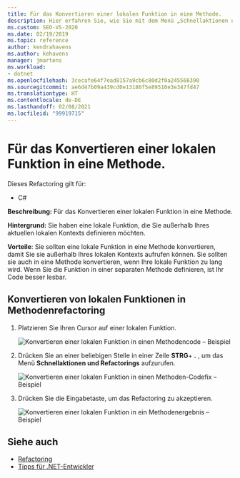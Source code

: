 ```yaml
---
title: Für das Konvertieren einer lokalen Funktion in eine Methode.
description: Hier erfahren Sie, wie Sie mit dem Menü „Schnellaktionen und Refactorings…“ eine lokale Funktion in eine Methode konvertieren.
ms.custom: SEO-VS-2020
ms.date: 02/19/2019
ms.topic: reference
author: kendrahavens
ms.author: kehavens
manager: jmartens
ms.workload:
- dotnet
ms.openlocfilehash: 3cecafe64f7ead8157a9cb6c80d2f0a245566390
ms.sourcegitcommit: ae6d47b09a439cd0e13180f5e89510e3e347fd47
ms.translationtype: HT
ms.contentlocale: de-DE
ms.lasthandoff: 02/08/2021
ms.locfileid: "99919715"
---
```

# <a name="convert-a-local-function-to-a-method"></a>Für das Konvertieren einer lokalen Funktion in eine Methode.

Dieses Refactoring gilt für:

- C#

**Beschreibung:** Für das Konvertieren einer lokalen Funktion in eine Methode.

**Hintergrund:** Sie haben eine lokale Funktion, die Sie außerhalb Ihres aktuellen lokalen Kontexts definieren möchten.

**Vorteile**: Sie sollten eine lokale Funktion in eine Methode konvertieren, damit Sie sie außerhalb Ihres lokalen Kontexts aufrufen können. Sie sollten sie auch in eine Methode konvertieren, wenn Ihre lokale Funktion zu lang wird. Wenn Sie die Funktion in einer separaten Methode definieren, ist Ihr Code besser lesbar.

## <a name="convert-local-function-to-method-refactoring"></a>Konvertieren von lokalen Funktionen in Methodenrefactoring

1. Platzieren Sie Ihren Cursor auf einer lokalen Funktion.

    ![Konvertieren einer lokalen Funktion in einen Methodencode – Beispiel](media/convert-local-function-to-method.png)

2. Drücken Sie an einer beliebigen Stelle in einer Zeile **STRG**+ **.** , um das Menü **Schnellaktionen und Refactorings** aufzurufen.

    ![Konvertieren einer lokalen Funktion in einen Methoden-Codefix – Beispiel](media/convert-local-function-to-method-codefix.png)

2. Drücken Sie die Eingabetaste, um das Refactoring zu akzeptieren.

    ![Konvertieren einer lokalen Funktion in ein Methodenergebnis – Beispiel](media/convert-local-function-to-method-result.png)

## <a name="see-also"></a>Siehe auch

- [Refactoring](../refactoring-in-visual-studio.md)
- [Tipps für .NET-Entwickler](../csharp-developer-productivity.md)
